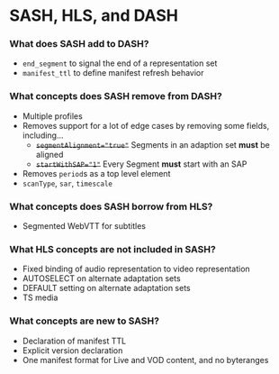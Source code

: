 # SASH, HLS, and DASH

### What does SASH add to DASH?

* `end_segment` to signal the end of a representation set
* `manifest_ttl` to define manifest refresh behavior

### What concepts does SASH remove from DASH?

* Multiple profiles
* Removes support for a lot of edge cases by removing some fields, including...
  * ~~`segmentAlignment="true"`~~ Segments in an adaption set **must** be aligned 
  * ~~`startWithSAP="1"`~~ Every Segment **must** start with an SAP
* Removes `period`s as a top level element
* `scanType`, `sar`, `timescale`

### What concepts does SASH borrow from HLS?

* Segmented WebVTT for subtitles

### What HLS concepts are not included in SASH?

* Fixed binding of audio representation to video representation
* AUTOSELECT on alternate adaptation sets
* DEFAULT setting on alternate adaptation sets
* TS media

### What concepts are new to SASH?

* Declaration of manifest TTL
* Explicit version declaration
* One manifest format for Live and VOD content, and no byteranges